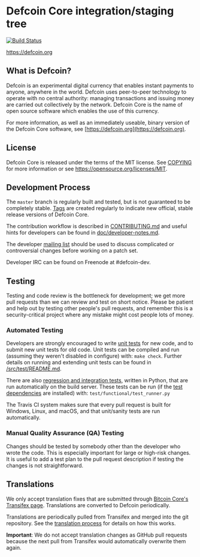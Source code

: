 Defcoin Core integration/staging tree
=====================================

[![Build Status](https://travis-ci.com/charlesrocket/defcoin.svg?branch=master)](https://travis-ci.com/charlesrocket/defcoin)

https://defcoin.org

What is Defcoin?
----------------

Defcoin is an experimental digital currency that enables instant payments to
anyone, anywhere in the world. Defcoin uses peer-to-peer technology to operate
with no central authority: managing transactions and issuing money are carried
out collectively by the network. Defcoin Core is the name of open source
software which enables the use of this currency.

For more information, as well as an immediately useable, binary version of
the Defcoin Core software, see [https://defcoin.org](https://defcoin.org).

License
-------

Defcoin Core is released under the terms of the MIT license. See [COPYING](COPYING) for more
information or see https://opensource.org/licenses/MIT.

Development Process
-------------------

The `master` branch is regularly built and tested, but is not guaranteed to be
completely stable. [Tags](https://github.com/defcoin-project/defcoin/tags) are created
regularly to indicate new official, stable release versions of Defcoin Core.

The contribution workflow is described in [CONTRIBUTING.md](CONTRIBUTING.md)
and useful hints for developers can be found in [doc/developer-notes.md](doc/developer-notes.md).

The developer [mailing list](https://groups.google.com/forum/#!forum/defcoin-dev)
should be used to discuss complicated or controversial changes before working
on a patch set.

Developer IRC can be found on Freenode at #defcoin-dev.

Testing
-------

Testing and code review is the bottleneck for development; we get more pull
requests than we can review and test on short notice. Please be patient and help out by testing
other people's pull requests, and remember this is a security-critical project where any mistake might cost people
lots of money.

### Automated Testing

Developers are strongly encouraged to write [unit tests](src/test/README.md) for new code, and to
submit new unit tests for old code. Unit tests can be compiled and run
(assuming they weren't disabled in configure) with: `make check`. Further details on running
and extending unit tests can be found in [/src/test/README.md](/src/test/README.md).

There are also [regression and integration tests](/test), written
in Python, that are run automatically on the build server.
These tests can be run (if the [test dependencies](/test) are installed) with: `test/functional/test_runner.py`

The Travis CI system makes sure that every pull request is built for Windows, Linux, and macOS, and that unit/sanity tests are run automatically.

### Manual Quality Assurance (QA) Testing

Changes should be tested by somebody other than the developer who wrote the
code. This is especially important for large or high-risk changes. It is useful
to add a test plan to the pull request description if testing the changes is
not straightforward.

Translations
------------

We only accept translation fixes that are submitted through [Bitcoin Core's Transifex page](https://www.transifex.com/projects/p/bitcoin/).
Translations are converted to Defcoin periodically.

Translations are periodically pulled from Transifex and merged into the git repository. See the
[translation process](doc/translation_process.md) for details on how this works.

**Important**: We do not accept translation changes as GitHub pull requests because the next
pull from Transifex would automatically overwrite them again.
